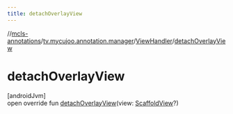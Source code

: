```yaml
---
title: detachOverlayView
---
```

//[mcls-annotations](../../../index.html)/[tv.mycujoo.annotation.manager](../index.html)/[ViewHandler](index.html)/[detachOverlayView](detach-overlay-view.html)



# detachOverlayView



[androidJvm]\
open override fun [detachOverlayView](detach-overlay-view.html)(view: [ScaffoldView](../../tv.mycujoo.annotation.widget/-scaffold-view/index.html)?)




